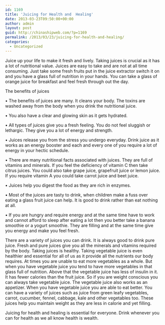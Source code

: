 ```yaml
---
id: 1169
title: 'Juicing for Health and  Healing'
date: 2013-03-23T09:50:00+00:00
author: admin
layout: post
guid: http://chinashipweb.com/?p=1169
permalink: /2013/03/23/juicing-for-health-and-healing/
categories:
  - Uncategorized
---
```

Juice up your life to make it fresh and lively. Taking juices is crucial as it has a lot of nutritional value. Juices are easy to take and are not at all time consuming. Just take some fresh fruits put in the juice extractor switch it on and you have a glass full of nutrition in your hands. You can take a glass of orange juice for breakfast and feel fresh through out the day.

The benefits of juices
  
• The benefits of juices are many. It cleans your body. The toxins are washed away from the body when you drink the nutritional juice.
  
• You also have a clear and glowing skin as it gets hydrated.
  
• All types of juices give you a fresh feeling. You do not feel sluggish or lethargic. They give you a lot of energy and strength.
  
• Juices release you from the stress you undergo everyday. Drink juice as it works as an energy booster and each and every one of you require a lot of energy in your hectic schedule.
  
• There are many nutritional facts associated with juices. They are full of vitamins and minerals. If you feel the deficiency of vitamin C then take citrus juices. You could also take grape juice, grapefruit juice or lemon juice. If you require vitamin A you could take carrot juice and beet juice.
  
• Juices help you digest the food as they are rich in enzymes.
  
• Most of the juices are tasty to drink, when children make a fuss over eating a glass fruit juice can help. It is good to drink rather than eat nothing at all.
  
• If you are hungry and require energy and at the same time have to work and cannot afford to sleep after eating a lot then you better take a banana smoothie or a yogurt smoothie. They are filling and at the same time give you energy and make you feel fresh.

There are a variety of juices you can drink. It is always good to drink pure juice. Fresh and pure juices give you all the minerals and vitamins required by the body. Taking juices is healthy. Taking vegetable juice is even healthier and essential for all of us as it provide all the nutrients our body requires. At times you are unable to eat more vegetables as a whole. But when you have vegetable juice you tend to have more vegetables in that glass full of nutrition. Above that the vegetable juice has less of insulin in it. It has fewer calories than the fruit juice. So if you are weight conscious you can always take vegetable juice. The vegetable juice also works as an appetizer. When you have vegetable juice you are able to eat better. You can have a variety of juices such as juice from green leafy vegetables, carrot, cucumber, fennel, cabbage, kale and other vegetables too. These juices help you maintain weight as they are less in calorie and yet filling.

Juicing for health and healing is essential for everyone. Drink whenever you can for health as we all know health is wealth.